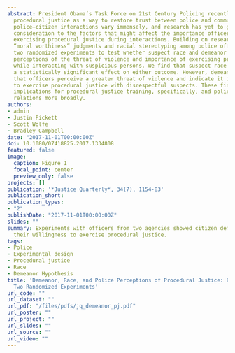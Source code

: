 ```yaml
---
abstract: President Obama’s Task Force on 21st Century Policing recently endorsed
  procedural justice as a way to restore trust between police and communities. Yet
  police–citizen interactions vary immensely, and research has yet to give sufficient
  consideration to the factors that might affect the importance officers place on
  exercising procedural justice during interactions. Building on research examining
  “moral worthiness” judgments and racial stereotyping among police officers, we conducted
  two randomized experiments to test whether suspect race and demeanor affect officers’
  perceptions of the threat of violence and importance of exercising procedural justice
  while interacting with suspicious persons. We find that suspect race fails to exert
  a statistically significant effect on either outcome. However, demeanor does—such
  that officers perceive a greater threat of violence and indicate it is less important
  to exercise procedural justice with disrespectful suspects. These findings have
  implications for procedural justice training, specifically, and police–community
  relations more broadly.
authors:
- admin
- Justin Pickett
- Scott Wolfe
- Bradley Campbell
date: "2017-11-01T00:00:00Z"
doi: 10.1080/07418825.2017.1334808
featured: false
image:
  caption: Figure 1
  focal_point: center
  preview_only: false
projects: []
publication: '*Justice Quarterly*, 34(7), 1154-83'
publication_short: 
publication_types:
- "2"
publishDate: "2017-11-01T00:00:00Z"
slides: ""
summary: Experiments with officers from two agencies showed citizen demeanor affects
  their willingness to exercise procedural justice.
tags:
- Police
- Experimental design
- Procedural justice
- Race
- Demeanor Hypothesis
title: 'Demeanor, Race, and Police Perceptions of Procedural Justice: Evidence from
  Two Randomized Experiments'
url_code: ""
url_dataset: ""
url_pdf: "/files/pdfs/jq_demeanor_pj.pdf"
url_poster: ""
url_project: ""
url_slides: ""
url_source: ""
url_video: ""
---
```


